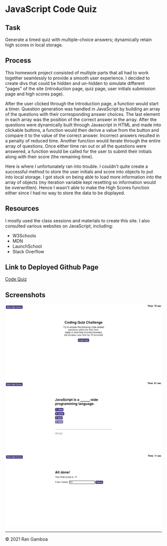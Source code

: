 # JavaScript Code Quiz

## Task

Generate a timed quiz with multiple-choice answers; dynamically retain high scores in local storage.

## Process

This homework project consisted of multiple parts that all had to work together seamlessly to provide a smooth user experience. I decided to create divs that could be hidden and un-hidden to simulate different "pages" of the site (introduction page, quiz page, user initials submission page and high scores page).

After the user clicked through the introduction page, a function would start a timer. Question generation was handled in JavaScript by building an array of the questions with their corresponding answer choices. The last element in each array was the position of the correct answer in the array. After the questions were dynamically built through Javascript in HTML and made into clickable buttons, a function would then derive a value from the button and compare it to the value of the correct answer. Incorrect answers resulted in a penalty of reduced time. Another function would iterate through the entire array of questions. Once either time ran out or all the questions were answered, a function would be called for the user to submit their initials along with their score (the remaining time).

Here is where I unfortunately ran into trouble. I couldn't quite create a successful method to store the user initials and score into objects to put into local storage. I got stuck on being able to load more information into the array of objects (my iteration variable kept resetting so information would be overwritten). Hence I wasn't able to make the High Scores function either since I had no way to store the data to be displayed.

## Resources

I mostly used the class sessions and materials to create this site. I also consulted various websites on JavaScript, including:

* W3Schools
* MDN
* LaunchSchool
* Stack Overflow

## Link to Deployed Github Page

[Code Quiz](https://rangamboa.github.io/code-quiz/)

## Screenshots

![screenshot 01](Assets/code-quiz-screenshot-01.jpg)
![screenshot 02](Assets/code-quiz-screenshot-02.jpg)
![screenshot 03](Assets/code-quiz-screenshot-03.jpg)
- - -
© 2021 Ran Gamboa
